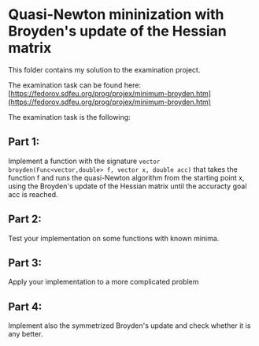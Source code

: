 # Quasi-Newton mininization with Broyden's update of the Hessian matrix

This folder contains my solution to the examination project.

The examination task can be found here:  
[https://fedorov.sdfeu.org/prog/projex/minimum-broyden.htm](https://fedorov.sdfeu.org/prog/projex/minimum-broyden.htm)

The examination task is the following:

## Part 1:
Implement a function with the signature
`vector broyden(Func<vector,double> f, vector x, double acc)`
that takes the function f and runs the quasi-Newton algorithm from the starting point x, using the Broyden's update of the Hessian matrix until the accuracty goal acc is reached.

## Part 2:
Test your implementation on some functions with known minima.

## Part 3:
Apply your implementation to a more complicated problem

## Part 4:
Implement also the symmetrized Broyden's update and check whether it is any better.
